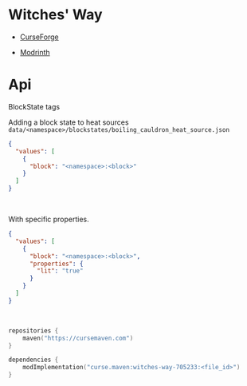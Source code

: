# Witches' Way
* [CurseForge](https://www.curseforge.com/minecraft/mc-mods/witches-way)

* [Modrinth](https://modrinth.com/mod/witches-way)

# Api
BlockState tags

Adding a block state to heat sources
``data/<namespace>/blockstates/boiling_cauldron_heat_source.json``

```json
{
  "values": [
    {
      "block": "<namespace>:<block>"
    }
  ]
}
```
<br>

With specific properties.
```json
{
  "values": [
    {
      "block": "<namespace>:<block>",
      "properties": {
        "lit": "true"
      }
    }
  ]
}
```
<br>

```kotlin
repositories { 
    maven("https://cursemaven.com")
}

dependencies { 
    modImplementation("curse.maven:witches-way-705233:<file_id>")
}

```